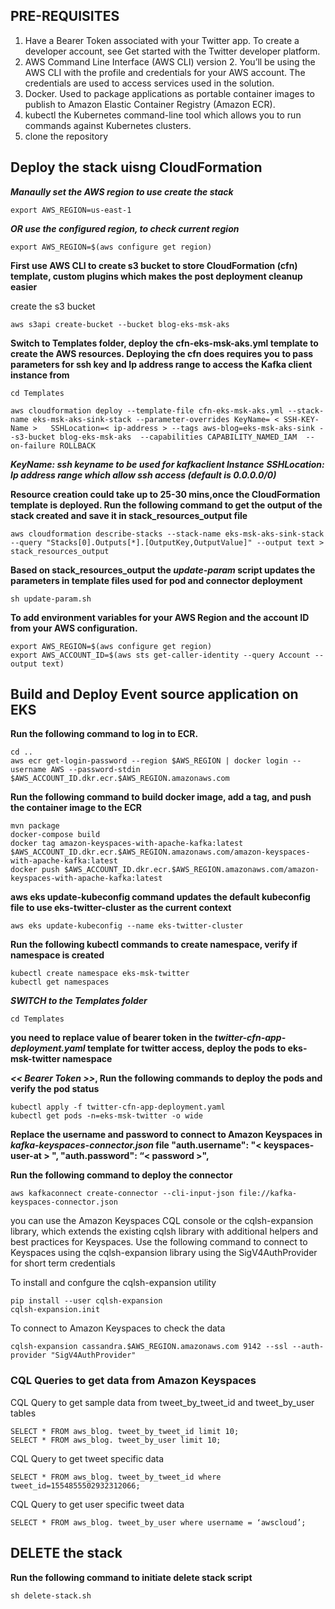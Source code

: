 ## PRE-REQUISITES
1.	Have a Bearer Token associated with your Twitter app. To create a developer account, see Get started with the Twitter developer platform.
2.	AWS Command Line Interface (AWS CLI) version 2. You’ll be using the AWS CLI with the profile and credentials for your AWS account. The credentials are used to access services used in the solution.
3.	Docker. Used to package applications as portable container images to publish to Amazon Elastic Container Registry (Amazon ECR).
4.	kubectl the Kubernetes command-line tool which allows you to run commands against Kubernetes clusters.
5. clone the repository 

## Deploy the stack uisng CloudFormation 

***Manaully set the AWS region to use create the stack***
```
export AWS_REGION=us-east-1
```
***OR use the configured region, to check current region***
```
export AWS_REGION=$(aws configure get region)
```

**First use AWS CLI to create s3 bucket to store CloudFormation (cfn) template, custom plugins which makes the post deployment cleanup easier**

create the s3 bucket 
```
aws s3api create-bucket --bucket blog-eks-msk-aks 
```
**Switch to Templates folder, deploy the cfn-eks-msk-aks.yml template to create the AWS resources. Deploying the cfn does requires you to pass parameters for ssh key and Ip address range to access the Kafka client instance from**

```
cd Templates

aws cloudformation deploy --template-file cfn-eks-msk-aks.yml --stack-name eks-msk-aks-sink-stack --parameter-overrides KeyName= < SSH-KEY-Name >   SSHLocation=< ip-address > --tags aws-blog=eks-msk-aks-sink --s3-bucket blog-eks-msk-aks  --capabilities CAPABILITY_NAMED_IAM  --on-failure ROLLBACK
```
***KeyName: ssh keyname to be used for kafkaclient Instance***
***SSHLocation: Ip address range which allow ssh access (default is 0.0.0.0/0)***

**Resource creation could take up to 25-30 mins,once the CloudFormation template is deployed. Run the following command to get the output of the stack created and save it in stack_resources_output file**
```
aws cloudformation describe-stacks --stack-name eks-msk-aks-sink-stack --query "Stacks[0].Outputs[*].[OutputKey,OutputValue]" --output text > stack_resources_output
```

**Based on stack_resources_output the _update-param_ script updates the parameters in template files used for pod and connector deployment**
```
sh update-param.sh
```

**To add environment variables for your AWS Region and the account ID from your AWS configuration.**
```
export AWS_REGION=$(aws configure get region)
export AWS_ACCOUNT_ID=$(aws sts get-caller-identity --query Account --output text)
```

## Build and Deploy Event source application on EKS

**Run the following command to log in to ECR.**
```
cd ..
aws ecr get-login-password --region $AWS_REGION | docker login --username AWS --password-stdin $AWS_ACCOUNT_ID.dkr.ecr.$AWS_REGION.amazonaws.com
```

**Run the following command to build docker image, add a tag, and push the container image to the ECR**
```
mvn package
docker-compose build
docker tag amazon-keyspaces-with-apache-kafka:latest  $AWS_ACCOUNT_ID.dkr.ecr.$AWS_REGION.amazonaws.com/amazon-keyspaces-with-apache-kafka:latest
docker push $AWS_ACCOUNT_ID.dkr.ecr.$AWS_REGION.amazonaws.com/amazon-keyspaces-with-apache-kafka:latest
```

**aws eks update-kubeconfig command updates the default kubeconfig file to use eks-twitter-cluster as the current context**

```
aws eks update-kubeconfig --name eks-twitter-cluster 
```
**Run the following kubectl commands to create namespace, verify if namespace is created**
```
kubectl create namespace eks-msk-twitter
kubectl get namespaces

```

**_SWITCH to the Templates folder_**
```
cd Templates
```
**you need to replace value of bearer token in the _twitter-cfn-app-deployment.yaml_ template for twitter access, deploy the pods to eks-msk-twitter namespace**

**_<< Bearer Token >>_, Run the following commands to deploy the pods and verify the pod status**

```
kubectl apply -f twitter-cfn-app-deployment.yaml
kubectl get pods -n=eks-msk-twitter -o wide
```

**Replace the username and password to connect to Amazon Keyspaces in _kafka-keyspaces-connector.json_ file  "auth.username": "< keyspaces-user-at > ", "auth.password": “< password >",**


**Run the following command to deploy the connector**
```
aws kafkaconnect create-connector --cli-input-json file://kafka-keyspaces-connector.json
```

you can use the Amazon Keyspaces CQL console or the cqlsh-expansion library, which extends the existing cqlsh library with additional helpers and best practices for Keyspaces. Use the following command to connect to Keyspaces using the cqlsh-expansion library using the SigV4AuthProvider for short term credentials

To install and confgure the cqlsh-expansion utility
```
pip install --user cqlsh-expansion
cqlsh-expansion.init
```

To connect to Amazon Keyspaces to check the data 

```
cqlsh-expansion cassandra.$AWS_REGION.amazonaws.com 9142 --ssl --auth-provider "SigV4AuthProvider"
```

### CQL Queries to get data from Amazon Keyspaces 
CQL Query to get sample data from tweet_by_tweet_id and tweet_by_user tables

```
SELECT * FROM aws_blog. tweet_by_tweet_id limit 10;
SELECT * FROM aws_blog. tweet_by_user limit 10;
```

CQL Query to get tweet specific data

```
SELECT * FROM aws_blog. tweet_by_tweet_id where tweet_id=1554855502932312066;
```

CQL Query to get user specific tweet data

```
SELECT * FROM aws_blog. tweet_by_user where username = ‘awscloud’;
```

## DELETE the stack

**Run the following command to initiate delete stack script**
```
sh delete-stack.sh
```